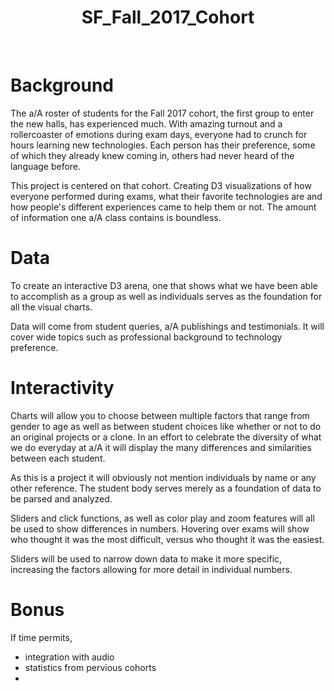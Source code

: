 
<h1 align="center"> SF_Fall_2017_Cohort </h1> <br>

# Background
The a/A roster of students for the Fall 2017 cohort, the first group to enter the new halls, has experienced much. With amazing turnout and a rollercoaster of emotions during exam days, everyone had to crunch for hours learning new technologies. Each person has their preference, some of which they already knew coming in, others had never heard of the language before.

This project is centered on that cohort. Creating D3 visualizations of how everyone performed during exams, what their favorite technologies are and how people's different experiences came to help them or not. The amount of information one a/A class contains is boundless.

# Data

To create an interactive D3 arena, one that shows what we have been able to accomplish as a group as well as individuals serves as the foundation for all the visual charts.

Data will come from student queries, a/A publishings and testimonials. It will cover wide topics such as professional background to technology preference.

# Interactivity

Charts will allow you to choose between multiple factors that range from gender to age as well as between student choices like whether or not to do an original projects or a  clone. In an effort to celebrate the diversity of what we do everyday at a/A it will display the many differences and similarities between each student.

As this is a project it will obviously not mention individuals by name or any other reference. The student body serves merely as a foundation of data to be parsed and analyzed.

Sliders and click functions, as well as color play and zoom features will all be used to show differences in numbers. Hovering over exams will show who thought it was the most difficult, versus who thought it was the easiest.

Sliders will be used to narrow down data to make it more specific, increasing the factors allowing for more detail in individual numbers.

# Bonus

If time permits,

* integration with audio
* statistics from pervious cohorts
*
